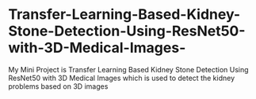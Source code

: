 # Transfer-Learning-Based-Kidney-Stone-Detection-Using-ResNet50-with-3D-Medical-Images-
My Mini Project is Transfer Learning Based Kidney Stone Detection Using ResNet50 with 3D Medical Images which is used to detect the kidney problems based on 3D images 
